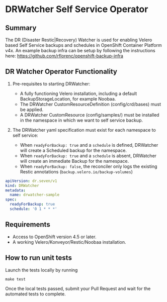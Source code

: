 # DRWatcher Self Service Operator

## Summary

The DR (Disaster Restic|Recovery) Watcher is used for enabling Velero based Self Service backups and schedules in OpenShift Container Platform v4x.
An example backup infra can be setup by following the instructions here: https://github.com/rflorenc/openshift-backup-infra 


## DR Watcher Operator Functionality

1. Pre-requisites to starting DRWatcher:
    + A fully functioning Velero installation, including a default BackupStorageLocation, for example Noobaa.
    + The DRWatcher CustomResourceDefinition (config/crd/bases) must be applied.
    + A DRWatcher CustomResource (config/samples/) must be installed in the namespace in which we want to self service backup.

2. The DRWatcher yaml specification must exist for each namespace to self service:
    + When `readyForBackup: true` and a `schedule` is defined, DRWatcher will create a Scheduled backup for the namespace.
    + When `readyForBackup: true` and a `schedule` is absent, DRWatcher will create an immediate Backup for the namespace.
    + When `readyForBackup: false`, the reconciler only logs the existing Restic annotations (`backup.velero.io/backup-volumes`)

```yaml
apiVersion: dr.seven/v1
kind: DRWatcher
metadata:
  name: drwatcher-sample
spec:
  readyForBackup: true
  schedule: '0 1 * * *'
```

## Requirements

+ Access to OpenShift version 4.5 or later.
+ A working Velero/Konveyor/Restic/Noobaa installation.

## How to run unit tests

Launch the tests locally by running

```shell
make test
```

Once the local tests passed, submit your Pull Request and wait for the automated tests to complete.
